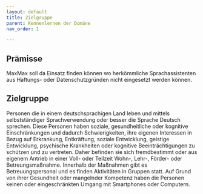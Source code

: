 ```yaml
---
layout: default
title: Zielgruppe
parent: Kennenlernen der Domäne
nav_order: 1

---
```

## Prämisse
MaxMax soll da Einsatz finden können wo herkömmliche Sprachassistenten aus Haftungs- oder Datenschutzgründen nicht eingesetzt werden können. 

## Zielgruppe
Personen die in einem deutschsprachigen Land leben und mittels selbstständiger Sprachverwendung oder besser die Sprache Deutsch sprechen. Diese Personen haben soziale, gesundheitliche oder kognitive Einschränkungen und dadurch Schwierigkeiten, ihre eigenen Interessen in Bezug auf Erkrankung, Entkräftung, soziale Entwicklung, geistige Entwicklung, psychische Krankheiten oder kognitive Beeinträchtigungen zu schützen und zu vertreten. Daher befinden sie sich fremdbestimmt oder aus eigenem Antrieb in einer Voll- oder Teilzeit Wohn-, Lehr-, Förder- oder Betreungsmaßnahme. Innerhalb der Maßnahmen gibt es Betreuungspersonal und es finden Aktivitäten in Gruppen statt. Auf Grund von ihrer Gesundheit oder mangelnder Kompetenz haben die Personen keinen oder eingeschränkten Umgang mit Smartphones oder Computern. 
